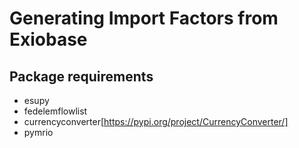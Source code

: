# Generating Import Factors from Exiobase



## Package requirements
- esupy
- fedelemflowlist
- currencyconverter[https://pypi.org/project/CurrencyConverter/]
- pymrio